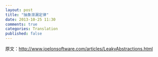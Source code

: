 ```yaml
---
layout: post
title: "抽象泄漏定律"
date: 2013-10-25 11:30
comments: true
categories: Translation
published: false
---
```


原文：http://www.joelonsoftware.com/articles/LeakyAbstractions.html

<!--more-->
